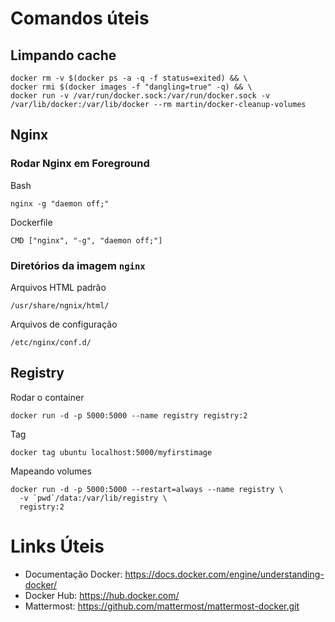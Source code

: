 # Comandos úteis

## Limpando cache
```
docker rm -v $(docker ps -a -q -f status=exited) && \
docker rmi $(docker images -f "dangling=true" -q) && \
docker run -v /var/run/docker.sock:/var/run/docker.sock -v /var/lib/docker:/var/lib/docker --rm martin/docker-cleanup-volumes
```

## Nginx

### Rodar Nginx em Foreground

Bash
```
nginx -g "daemon off;"
```
Dockerfile
```
CMD ["nginx", "-g", "daemon off;"]
```

### Diretórios da imagem `nginx`

Arquivos HTML padrão
```
/usr/share/ngnix/html/
```
Arquivos de configuração
```
/etc/nginx/conf.d/
```

## Registry

Rodar o container
```
docker run -d -p 5000:5000 --name registry registry:2
```

Tag
```
docker tag ubuntu localhost:5000/myfirstimage
```

Mapeando volumes
```
docker run -d -p 5000:5000 --restart=always --name registry \
  -v `pwd`/data:/var/lib/registry \
  registry:2
```
# Links Úteis

* Documentação Docker: https://docs.docker.com/engine/understanding-docker/
* Docker Hub: https://hub.docker.com/
* Mattermost: https://github.com/mattermost/mattermost-docker.git
